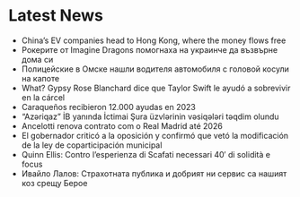 # Latest News
-  China’s EV companies head to Hong Kong, where the money flows free
-  Рокерите от Imagine Dragons помогнаха на украинче да възвърне дома си
-  Полицейские в Омске нашли водителя автомобиля с головой косули на капоте
-  What? Gypsy Rose Blanchard dice que Taylor Swift le ayudó a sobrevivir en la cárcel
-  Caraqueños recibieron 12.000 ayudas en 2023
-  “Azəriqaz” İB yanında İctimai Şura üzvlərinin vəsiqələri təqdim olundu
-  Ancelotti renova contrato com o Real Madrid até 2026
-  El gobernador criticó a la oposición y confirmó que vetó la modificación de la ley de coparticipación municipal
-  Quinn Ellis: Contro l’esperienza di Scafati necessari 40′ di solidità e focus
-  Ивайло Лалов: Страхотната публика и добрият ни сервис са нашият коз срещу Берое
